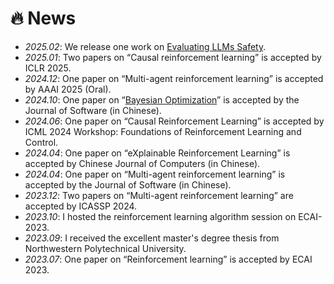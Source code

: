 # 🔥 News
- *2025.02*: We release one work on [Evaluating LLMs Safety](https://arxiv.org/abs/2502.11090).
- *2025.01*: Two papers on “Causal reinforcement learning” is accepted by ICLR 2025.
- *2024.12*: One paper on “Multi-agent reinforcement learning” is accepted by AAAI 2025 (Oral).
- *2024.10*: One paper on “[Bayesian Optimization](https://www.jos.org.cn/jos/article/abstract/7304?st=search)” is accepted by the Journal of Software (in Chinese).
- *2024.06*: One paper on “Causal Reinforcement Learning” is accepted by ICML 2024 Workshop: Foundations of Reinforcement Learning and Control.
- *2024.04*: One paper on “eXplainable Reinforcement Learning” is accepted by Chinese Journal of Computers (in Chinese).
- *2024.04*: One paper on “Multi-agent reinforcement learning” is accepted by the Journal of Software (in Chinese).
- *2023.12*: Two papers on “Multi-agent reinforcement learning” are accepted by ICASSP 2024.
- *2023.10*: I hosted the reinforcement learning algorithm session on ECAI-2023.
- *2023.09*: I received the excellent master's degree thesis from Northwestern Polytechnical University.
- *2023.07*: One paper on “Reinforcement learning” is accepted by ECAI 2023.

